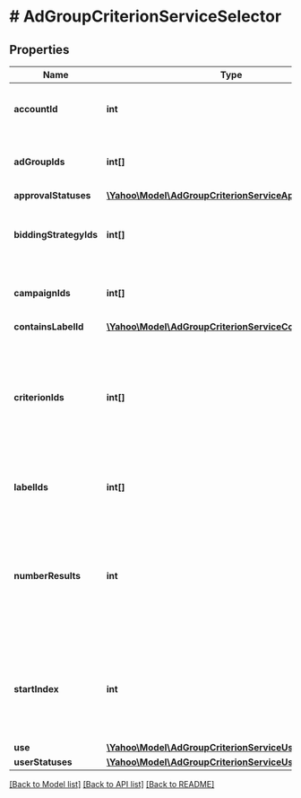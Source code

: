 # # AdGroupCriterionServiceSelector

## Properties

Name | Type | Description | Notes
------------ | ------------- | ------------- | -------------
**accountId** | **int** | &lt;div lang&#x3D;\&quot;ja\&quot;&gt;検索条件：アカウントID&lt;/div&gt;&lt;div lang&#x3D;\&quot;en\&quot;&gt;Search condition: Account ID.&lt;/div&gt; | 
**adGroupIds** | **int[]** | &lt;div lang&#x3D;\&quot;ja\&quot;&gt;検索条件：広告グループID&lt;/div&gt;&lt;div lang&#x3D;\&quot;en\&quot;&gt;Search condition: Ad group ID.&lt;/div&gt; | [optional] 
**approvalStatuses** | [**\Yahoo\Model\AdGroupCriterionServiceApprovalStatus[]**](AdGroupCriterionServiceApprovalStatus.md) |  | [optional] 
**biddingStrategyIds** | **int[]** | &lt;div lang&#x3D;\&quot;ja\&quot;&gt;検索条件：自動入札ID&lt;/div&gt;&lt;div lang&#x3D;\&quot;en\&quot;&gt;Search condition: Auto bidding ID.&lt;/div&gt; | [optional] 
**campaignIds** | **int[]** | &lt;div lang&#x3D;\&quot;ja\&quot;&gt;検索条件：キャンペーンID&lt;/div&gt;&lt;div lang&#x3D;\&quot;en\&quot;&gt;Search condition: Campaign ID.&lt;/div&gt; | [optional] 
**containsLabelId** | [**\Yahoo\Model\AdGroupCriterionServiceContainsLabelId**](AdGroupCriterionServiceContainsLabelId.md) |  | [optional] 
**criterionIds** | **int[]** | &lt;div lang&#x3D;\&quot;ja\&quot;&gt;検索条件：クライテリオンID&lt;br&gt;指定しない場合は、広告グループID以下のすべてのクライ テリアが含まれます。&lt;/div&gt;&lt;div lang&#x3D;\&quot;en\&quot;&gt;Search condition: Criterion ID.&lt;br&gt;* All criteria under the Ad group ID will return if theres is no designation.&lt;/div&gt; | [optional] 
**labelIds** | **int[]** | &lt;div lang&#x3D;\&quot;ja\&quot;&gt;検索条件：ラベルID&lt;/div&gt;&lt;div lang&#x3D;\&quot;en\&quot;&gt;Search condition: Label ID&lt;/div&gt; | [optional] 
**numberResults** | **int** | &lt;div lang&#x3D;\&quot;ja\&quot;&gt;ページの最大件数です。このフィールドは、1以上を指定する必要があります。&lt;/div&gt;&lt;div lang&#x3D;\&quot;en\&quot;&gt;Maximum number of results to return in this page. This field must be greater than or equal to 1. Also see Entity Limits per operation.&lt;/div&gt; | [optional] [default to 500]
**startIndex** | **int** | &lt;div lang&#x3D;\&quot;ja\&quot;&gt;ページの先頭のインデックスです。このフィールドは、1以上を指定する必要があります。&lt;/div&gt;&lt;div lang&#x3D;\&quot;en\&quot;&gt;Index of the first result to return in this page. This field must be greater than or equal to 1.&lt;/div&gt; | [optional] [default to 1]
**use** | [**\Yahoo\Model\AdGroupCriterionServiceUse**](AdGroupCriterionServiceUse.md) |  | 
**userStatuses** | [**\Yahoo\Model\AdGroupCriterionServiceUserStatus[]**](AdGroupCriterionServiceUserStatus.md) |  | [optional] 

[[Back to Model list]](../../README.md#documentation-for-models) [[Back to API list]](../../README.md#documentation-for-api-endpoints) [[Back to README]](../../README.md)


